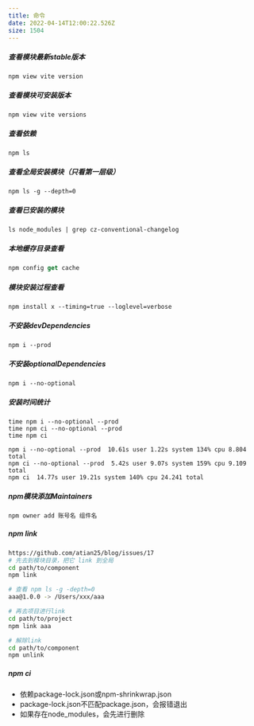 ```yaml
---
title: 命令
date: 2022-04-14T12:00:22.526Z
size: 1504
---
```

##### 查看模块最新stable版本
```
npm view vite version
```

##### 查看模块可安装版本
```
npm view vite versions
```

##### 查看依赖
```
npm ls
```

##### 查看全局安装模块（只看第一层级）
```
npm ls -g --depth=0
```

##### 查看已安装的模块

```
ls node_modules | grep cz-conventional-changelog
```

##### 本地缓存目录查看

```javascript
npm config get cache
```

##### 模块安装过程查看

```
npm install x --timing=true --loglevel=verbose
```

##### 不安装devDependencies

```
npm i --prod
```

##### 不安装optionalDependencies

```
npm i --no-optional
```

##### 安装时间统计

```shell
time npm i --no-optional --prod
time npm ci --no-optional --prod
time npm ci

npm i --no-optional --prod  10.61s user 1.22s system 134% cpu 8.804 total
npm ci --no-optional --prod  5.42s user 9.07s system 159% cpu 9.109 total
npm ci  14.77s user 19.21s system 140% cpu 24.241 total
```

##### npm模块添加Maintainers
```bash
npm owner add 账号名 组件名
```

##### npm link

```bash
https://github.com/atian25/blog/issues/17
# 先去到模块目录，把它 link 到全局
cd path/to/component
npm link

# 查看 npm ls -g -depth=0
aaa@1.0.0 -> /Users/xxx/aaa

# 再去项目进行link
cd path/to/project
npm link aaa

# 解除link
cd path/to/component
npm unlink
```

##### npm ci

- 依赖package-lock.json或npm-shrinkwrap.json
- package-lock.json不匹配package.json，会报错退出
- 如果存在node_modules，会先进行删除
